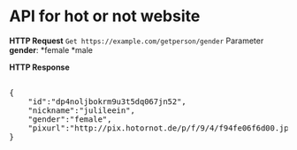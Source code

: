 # API for hot or not website

**HTTP Request**
```Get https://example.com/getperson/gender```
Parameter **gender**:
*female
*male

**HTTP Response**
<pre>

{
    "id":"dp4noljbokrm9u3t5dq067jn52",
    "nickname":"julileein",
    "gender":"female",
    "pixurl":"http://pix.hotornot.de/p/f/9/4/f94fe06f6d00.jpg"
}

</pre>
